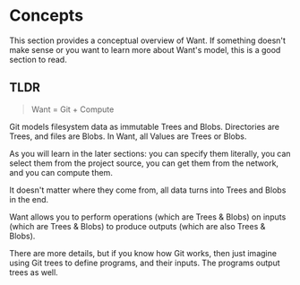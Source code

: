 # Concepts

This section provides a conceptual overview of Want.
If something doesn't make sense or you want to learn more about Want's model, this is a good section to read.

## TLDR
> Want = Git + Compute

Git models filesystem data as immutable Trees and Blobs.
Directories are Trees, and files are Blobs.  In Want, all Values are Trees or Blobs.

As you will learn in the later sections: you can specify them literally, you can select them from the project source, you can get them from the network, and you can compute them.

It doesn't matter where they come from, all data turns into Trees and Blobs in the end.

Want allows you to perform operations (which are Trees & Blobs) on inputs (which are Trees & Blobs) to produce outputs (which are also Trees & Blobs).

There are more details, but if you know how Git works, then just imagine using Git trees to define programs, and their inputs.  The programs output trees as well.